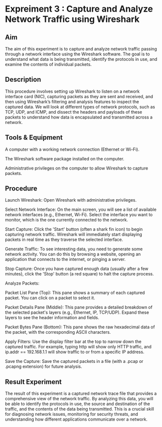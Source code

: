 # Expreiment 3 : Capture and Analyze Network Traffic using Wireshark

## Aim
The aim of this experiment is to capture and analyze network traffic passing through a network interface using the Wireshark software. The goal is to understand what data is being transmitted, identify the protocols in use, and examine the contents of individual packets.

## Description
This procedure involves setting up Wireshark to listen on a network interface card (NIC), capturing packets as they are sent and received, and then using Wireshark’s filtering and analysis features to inspect the captured data. We will look at different types of network protocols, such as TCP, UDP, and ICMP, and dissect the headers and payloads of these packets to understand how data is encapsulated and transmitted across a network.

## Tools & Equipment
A computer with a working network connection (Ethernet or Wi-Fi).

The Wireshark software package installed on the computer.

Administrative privileges on the computer to allow Wireshark to capture packets.

## Procedure
Launch Wireshark: Open Wireshark with administrative privileges.

Select Network Interface: On the main screen, you will see a list of available network interfaces (e.g., Ethernet, Wi-Fi). Select the interface you want to monitor, which is the one currently connected to the network.

Start Capture: Click the 'Start' button (often a shark fin icon) to begin capturing network traffic. Wireshark will immediately start displaying packets in real time as they traverse the selected interface.

Generate Traffic: To see interesting data, you need to generate some network activity. You can do this by browsing a website, opening an application that connects to the internet, or pinging a server.

Stop Capture: Once you have captured enough data (usually after a few minutes), click the 'Stop' button (a red square) to halt the capture process.

Analyze Packets:

Packet List Pane (Top): This pane shows a summary of each captured packet. You can click on a packet to select it.

Packet Details Pane (Middle): This pane provides a detailed breakdown of the selected packet's layers (e.g., Ethernet, IP, TCP/UDP). Expand these layers to see the header information and fields.

Packet Bytes Pane (Bottom): This pane shows the raw hexadecimal data of the packet, with the corresponding ASCII characters.

Apply Filters: Use the display filter bar at the top to narrow down the captured traffic. For example, typing http will show only HTTP traffic, and ip.addr == 192.168.1.1 will show traffic to or from a specific IP address.

Save the Capture: Save the captured packets in a file (with a .pcap or .pcapng extension) for future analysis.

## Result Experiment
The result of this experiment is a captured network trace file that provides a comprehensive view of the network traffic. By analyzing this data, you will be able to identify the protocols in use, the source and destination of the traffic, and the contents of the data being transmitted. This is a crucial skill for diagnosing network issues, monitoring for security threats, and understanding how different applications communicate over a network.